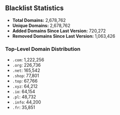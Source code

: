 ## Blacklist Statistics

- **Total Domains:** 2,678,762
- **Unique Domains:** 2,678,762
- **Added Domains Since Last Version:** 720,272
- **Removed Domains Since Last Version:** 1,063,426

### Top-Level Domain Distribution

-  `.com`: 1,222,256
-  `.org`: 226,736
-  `.net`: 165,542
-  `.shop`: 77,801
-  `.top`: 67,766
-  `.xyz`: 64,212
-  `.io`: 64,154
-  `.pl`: 48,732
-  `.info`: 44,200
-  `.fr`: 35,851
